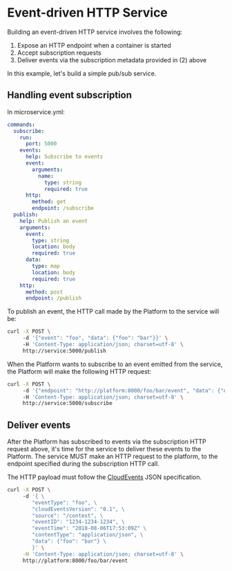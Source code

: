 # Event-driven HTTP Service

Building an event-driven HTTP service involves the following:
1. Expose an HTTP endpoint when a container is started
2. Accept subscription requests
3. Deliver events via the subscription metadata provided in (2) above

In this example, let's build a simple pub/sub service.

## Handling event subscription
In microservice.yml:
```yaml
commands:
  subscribe:
    run:
      port: 5000
    events:
      help: Subscribe to events
      event:
        arguments:
          name:
            type: string
            required: true        
      http:
        method: get
        endpoint: /subscribe
  publish:
    help: Publish an event
    arguments:
      event:
        type: string
        location: body
        required: true  
      data:
        type: map
        location: body
        required: true
    http:
      method: post
      endpoint: /publish
```

To publish an event, the HTTP call made by the Platform to the service will be:
```sh
curl -X POST \ 
     -d '{"event": "foo", "data": {"foo": "bar"}}' \ 
     -H 'Content-Type: application/json; charset=utf-8' \ 
     http://service:5000/publish
```

When the Platform wants to subscribe to an event emitted from the service, the
Platform will make the following HTTP request:
```sh
curl -X POST \ 
     -d '{"endpoint": "http://platform:8000/foo/bar/event", "data": {"name": "foo"}}' \ 
     -H 'Content-Type: application/json; charset=utf-8' \ 
     http://service:5000/subscribe
```

## Deliver events
After the Platform has subscribed to events via the subscription HTTP request above,
it's time for the service to deliver these events to the Platform. 
The service MUST make an HTTP request to the platform, to the endpoint
specified during the subscription HTTP call.

The HTTP payload must follow the 
[CloudEvents](https://github.com/cloudevents/spec/blob/master/json-format.md) 
JSON specification.
```sh
curl -X POST \ 
     -d '{ \
        "eventType": "foo", \
        "cloudEventsVersion": "0.1", \
        "source": "/context", \
        "eventID": "1234-1234-1234", \
        "eventTime": "2018-08-06T17:53:09Z" \
        "contentType": "application/json", \ 
        "data": {"foo": "bar"} \
        }' \
     -H 'Content-Type: application/json; charset=utf-8' \ 
     http://platform:8000/foo/bar/event
```